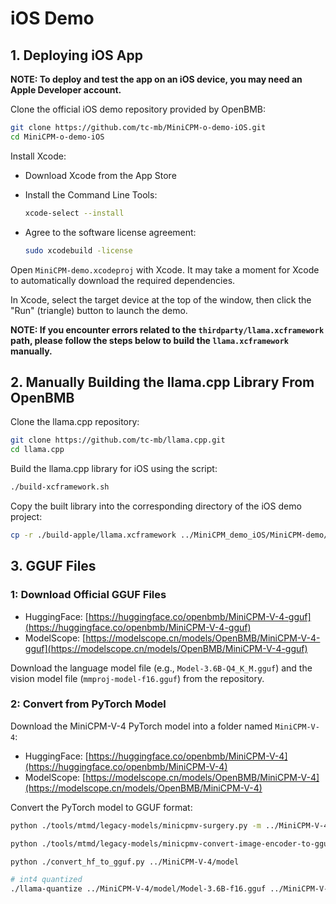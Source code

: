 # iOS Demo

## 1. Deploying iOS App

**NOTE: To deploy and test the app on an iOS device, you may need an Apple Developer account.**

Clone the official iOS demo repository provided by OpenBMB:

```bash
git clone https://github.com/tc-mb/MiniCPM-o-demo-iOS.git
cd MiniCPM-o-demo-iOS
```

Install Xcode:

* Download Xcode from the App Store
* Install the Command Line Tools:

  ```bash
  xcode-select --install
  ```
* Agree to the software license agreement:

  ```bash
  sudo xcodebuild -license
  ```

Open `MiniCPM-demo.xcodeproj` with Xcode. It may take a moment for Xcode to automatically download the required dependencies.

In Xcode, select the target device at the top of the window, then click the "Run" (triangle) button to launch the demo.

**NOTE: If you encounter errors related to the `thirdparty/llama.xcframework` path, please follow the steps below to build the `llama.xcframework` manually.**

## 2. Manually Building the llama.cpp Library From OpenBMB

Clone the llama.cpp repository:

```bash
git clone https://github.com/tc-mb/llama.cpp.git
cd llama.cpp
```

Build the llama.cpp library for iOS using the script:

```bash
./build-xcframework.sh
```

Copy the built library into the corresponding directory of the iOS demo project:

```bash
cp -r ./build-apple/llama.xcframework ../MiniCPM_demo_iOS/MiniCPM-demo/thirdparty
```

## 3. GGUF Files

### 1: Download Official GGUF Files

* HuggingFace: [https://huggingface.co/openbmb/MiniCPM-V-4-gguf](https://huggingface.co/openbmb/MiniCPM-V-4-gguf)
* ModelScope: [https://modelscope.cn/models/OpenBMB/MiniCPM-V-4-gguf](https://modelscope.cn/models/OpenBMB/MiniCPM-V-4-gguf)

Download the language model file (e.g., `Model-3.6B-Q4_K_M.gguf`) and the vision model file (`mmproj-model-f16.gguf`) from the repository.

### 2: Convert from PyTorch Model

Download the MiniCPM-V-4 PyTorch model into a folder named `MiniCPM-V-4`:

* HuggingFace: [https://huggingface.co/openbmb/MiniCPM-V-4](https://huggingface.co/openbmb/MiniCPM-V-4)
* ModelScope: [https://modelscope.cn/models/OpenBMB/MiniCPM-V-4](https://modelscope.cn/models/OpenBMB/MiniCPM-V-4)

Convert the PyTorch model to GGUF format:

```bash
python ./tools/mtmd/legacy-models/minicpmv-surgery.py -m ../MiniCPM-V-4

python ./tools/mtmd/legacy-models/minicpmv-convert-image-encoder-to-gguf.py -m ../MiniCPM-V-4 --minicpmv-projector ../MiniCPM-V-4/minicpmv.projector --output-dir ../MiniCPM-V-4/ --minicpmv_version 5

python ./convert_hf_to_gguf.py ../MiniCPM-V-4/model

# int4 quantized
./llama-quantize ../MiniCPM-V-4/model/Model-3.6B-f16.gguf ../MiniCPM-V-4/model/Model-3.6B-Q4_K_M.gguf Q4_K_M
```
